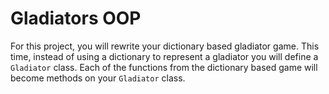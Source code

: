 # Gladiators OOP

For this project, you will rewrite your dictionary based gladiator game.
This time, instead of using a dictionary to represent a gladiator
you will define a `Gladiator` class. Each of the functions from the
dictionary based game will become methods on your `Gladiator` class.
